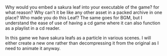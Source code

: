 Why would you embed a sakura leaf into your executable of the game? for what reason? Why can't it be like any other asset in a packed archive in one place? Who made you do this Leaf? The same goes for BGM, but I understand the ease of use of having a cd game where it can also function as a playlist in a cd reader.

In this game we have sakura leafs as a particle in various scenes. I will either create a new one rather than decompressing it from the original as I need to animate it anyway.